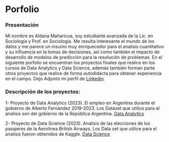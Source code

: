 # Porfolio
### Presentación 
Mi nombre es Aldana Mañaricua, soy estudiante avanzada de la Lic. en Sociología y Prof. en Sociología. Me resulta interesante el mundo de los datos y me parece un insumo muy enriquecedor para el analisis cuantitativo y su influencia en la tomas de decisiones, así como también el impacto de desarrollo de modelos de predicción para la resolución de problemas. 
En el siguiente porfolio se encuentran los proyectos finales que realice en los cursos de Data Analytics y Data Science, además también forman parte otros proyectos que realice de forma autodidacta para obtener experiencia en el campo.
Dejo Adjunto mi perfil de [Linkedin](www.linkedin.com/in/aldana-estefania-mañaricua-a7b1b1199).

### Descripción de los proyectos:

1- Proyecto de Data Analytics (2023). El empleo en Argentina durante el gobierno de Alberto Fernández 2019-2023. 
Los Dataset que utilice para el analisis son del gobierno de la República Argentina.
[Data Analytics](https://github.com/Aldanaem/Porfolio/tree/db12228481b629ec8d821eb490b4d64cf2c535b5/Data%20Analytics)

2- Proyecto de Data Science (2023). Analisis de las elecciones de los pasajeros de la Aerolinea British Airways. 
Los Data set que utilice para el analisis fueron obtenidos de Kaggle. 
[Data Science](https://github.com/Aldanaem/Porfolio/tree/db12228481b629ec8d821eb490b4d64cf2c535b5/Data%20Science/Eleccion%20Pasajeros%20Aerolinea%20British%20Airways)

